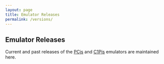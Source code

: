 ```yaml
---
layout: page
title: Emulator Releases
permalink: /versions/
---
```


Emulator Releases
---

Current and past releases of the [PCjs](pcjs/) and [C1Pjs](c1pjs/) emulators are maintained here.
